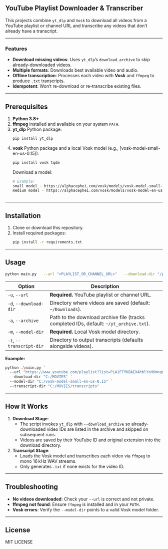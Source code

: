 ## YouTube Playlist Downloader & Transcriber

This projects combine `yt_dlp` and `Vosk` to download all videos from a YouTube playlist or channel URL and transcribe any videos that don’t already have a transcript.

---

### Features

- **Download missing videos**: Uses `yt_dlp`’s `download_archive` to skip already-downloaded videos.
- **Multiple formats**: Downloads best available video and audio.
- **Offline transcription**: Processes each video with **Vosk** and `ffmpeg` to produce `.txt` transcripts.
- **Idempotent**: Won’t re-download or re-transcribe existing files.

---

## Prerequisites

1. **Python 3.8+**
2. **ffmpeg** installed and available on your system `PATH`.
3. **yt_dlp** Python package:
   ```bash
   pip install yt_dlp
   ```
4. **vosk** Python package and a local Vosk model (e.g., [vosk-model-small-en-us-0.15]).
   ```bash
   pip install vosk tqdm
   ```
   Download a model:
   ```bash
   # Example: 
   small model - https://alphacephei.com/vosk/models/vosk-model-small-en-us-0.15.zip
   medium model - https://alphacephei.com/vosk/models/vosk-model-en-us-0.22.zip
 
   ```

---

## Installation

1. Clone or download this repository.
2. Install required packages:
    ```bash
    pip install -r requirements.txt
    ```

---

## Usage

```bash
python main.py   --url "<PLAYLIST_OR_CHANNEL_URL>"   --download-dir "/path/to/videos"   --archive "/path/to/yt_archive.txt"   --model-dir "/path/to/vosk-model"   [--transcript-dir "/path/to/transcripts"]
```

| Option            | Description                                                                                  |
| ----------------- | -------------------------------------------------------------------------------------------- |
| `-u`, `--url`     | **Required.** YouTube playlist or channel URL.                                               |
| `-d`, `--download-dir` | Directory where videos are saved (default: `~/Downloads`).                               |
| `-a`, `--archive` | Path to the download archive file (tracks completed IDs, default: `~/yt_archive.txt`).        |
| `-m`, `--model-dir` | **Required.** Local Vosk model directory.                                                   |
| `-t`, `--transcript-dir` | Directory to output transcripts (defaults alongside videos).                            |

**Example:**
```bash
python .\main.py `
  --url "https://www.youtube.com/playlist?list=PLA1FTfKBAEX4hblYoH6mnq0zsie2w6Wif" `
  --download-dir "C:/MOVIES" `
  --model-dir "C:/vosk-model-small-en-us-0.15" `
  --transcript-dir "C:/MOVIES/transcripts"
```

---

## How It Works

1. **Download Stage**:
   - The script invokes `yt_dlp` with `--download_archive` so already-downloaded video IDs are listed in the archive and skipped on subsequent runs.
   - Videos are saved by their YouTube ID and original extension into the download directory.
2. **Transcript Stage**:
   - Loads the Vosk model and transcribes each video via `ffmpeg` to mono 16 kHz WAV streams.
   - Only generates `.txt` if none exists for the video ID.

---

## Troubleshooting

- **No videos downloaded**: Check your `--url` is correct and not private.
- **ffmpeg not found**: Ensure `ffmpeg` is installed and in your `PATH`.
- **Vosk errors**: Verify the `--model-dir` points to a valid Vosk model folder.

---

## License

MIT LICENSE
